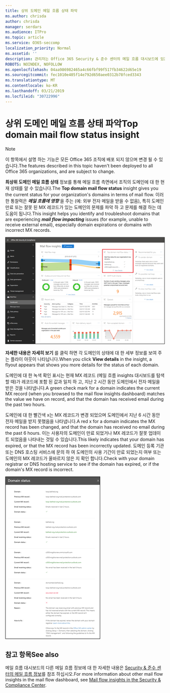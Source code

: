```yaml
---
title: 상위 도메인 메일 흐름 상태 파악
ms.author: chrisda
author: chrisda
manager: serdars
ms.audience: ITPro
ms.topic: article
ms.service: O365-seccomp
localization_priority: Normal
ms.assetid: ''
description: 관리자는 Office 365 Security & 준수 센터의 메일 흐름 대시보드에 있는 최상위 도메인 메일 흐름 상태에 대해 알아볼 수 있습니다.
ROBOTS: NOINDEX, NOFOLLOW
ms.openlocfilehash: 04aa986982465a4c66fbf99f517fb34622d65e19
ms.sourcegitcommit: fec1010e405f14e792d650aee0312b78fced3343
ms.translationtype: MT
ms.contentlocale: ko-KR
ms.lasthandoff: 03/21/2019
ms.locfileid: "30722996"
---
```

# <a name="top-domain-mail-flow-status-insight"></a><span data-ttu-id="818b2-103">상위 도메인 메일 흐름 상태 파악</span><span class="sxs-lookup"><span data-stu-id="818b2-103">Top domain mail flow status insight</span></span>

> [!NOTE]
> <span data-ttu-id="818b2-104">이 항목에서 설명 하는 기능은 모든 Office 365 조직에 배포 되지 않으며 변경 될 수 있습니다.</span><span class="sxs-lookup"><span data-stu-id="818b2-104">The features described in this topic haven't been deployed to all Office 365 organizations, and are subject to change.</span></span>

<span data-ttu-id="818b2-105">**최상위 도메인 메일 흐름 상태** 정보를 통해 메일 흐름 측면에서 조직의 도메인에 대 한 현재 상태를 알 수 있습니다.</span><span class="sxs-lookup"><span data-stu-id="818b2-105">The **Top domain mail flow status** insight gives you the current status for your organization's domains in terms of mail flow.</span></span> <span data-ttu-id="818b2-106">이러한 통찰력은 ***메일 흐름에 영향*** 을 주는 (예: 외부 전자 메일을 받을 수 없음), 특히 도메인 만료 또는 잘못 된 MX 레코드가 있는 도메인의 문제를 파악 하 고 문제를 해결 하는 데 도움이 됩니다.</span><span class="sxs-lookup"><span data-stu-id="818b2-106">This insight helps you identify and troubleshoot domains that are experiencing ***mail flow impacting*** issues (for example, unable to receive external email), especially domain expirations or domains with incorrect MX records.</span></span>

![Office 365 보안 & 준수 센터의 메일 흐름 대시보드에서 가장 중요 한 도메인 흐름 상태를 파악 합니다.](media/domain-mail-flow-status-selected.png)

<span data-ttu-id="818b2-108">**자세한 내용은 자세히 보기** 를 클릭 하면 각 도메인의 상태에 대 한 세부 정보를 보여 주는 플라이 아웃이 나타납니다.</span><span class="sxs-lookup"><span data-stu-id="818b2-108">When you click **View details** in the insight, a flyout appears that shows you more details for the status of each domain.</span></span>

<span data-ttu-id="818b2-109">도메인에 대 한 녹색 확인 표시는 현재 MX 레코드 (메일 흐름 insights 대시보드를 탐색할 때)가 레코드에 포함 된 값과 일치 하 고, 지난 2 시간 동안 도메인에서 전자 메일을 받은 것을 나타냅니다.</span><span class="sxs-lookup"><span data-stu-id="818b2-109">A green check mark for a domain indicates the current MX record (when you browsed to the mail flow insights dashboard) matches the value we have on record, and that the domain has received email during the past two hours.</span></span>

<span data-ttu-id="818b2-110">도메인에 대 한 빨간색 x는 MX 레코드가 변경 되었으며 도메인에서 지난 6 시간 동안 전자 메일을 받지 못했음을 나타냅니다.</span><span class="sxs-lookup"><span data-stu-id="818b2-110">A red x for a domain indicates the MX record has been changed, and that the domain has received no email during the past 6 hours.</span></span> <span data-ttu-id="818b2-111">이는 사용자의 도메인이 만료 되었거나 MX 레코드가 잘못 업데이트 되었음을 나타내는 것일 수 있습니다.</span><span class="sxs-lookup"><span data-stu-id="818b2-111">This likely indicates that your domain has expired, or that the MX record has been incorrectly updated.</span></span> <span data-ttu-id="818b2-112">도메인 등록 기관 또는 DNS 호스팅 서비스에 문의 하 여 도메인의 사용 기간이 만료 되었는지 여부 또는 도메인의 MX 레코드가 올바르지 않은 지 확인 합니다.</span><span class="sxs-lookup"><span data-stu-id="818b2-112">Check with your domain registrar or DNS hosting service to see if the domain has expired, or if the domain's MX record is incorrect.</span></span>

![최상위 도메인 흐름 상태 이해의 세부 정보 플라이 아웃](media/domain-mail-flow-status-flyout.png)

## <a name="see-also"></a><span data-ttu-id="818b2-114">참고 항목</span><span class="sxs-lookup"><span data-stu-id="818b2-114">See also</span></span>

<span data-ttu-id="818b2-115">메일 흐름 대시보드의 다른 메일 흐름 정보에 대 한 자세한 내용은 [Security & 준수 센터의 메일 흐름 정보](mail-flow-insights-v2.md)를 참조 하십시오.</span><span class="sxs-lookup"><span data-stu-id="818b2-115">For more information about other mail flow insights in the mail flow dashboard, see [Mail flow insights in the Security & Compliance Center](mail-flow-insights-v2.md).</span></span>
